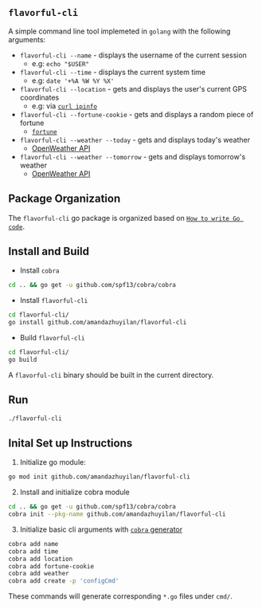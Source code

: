 ## `flavorful-cli`
A simple command line tool implemeted in `golang` with the following arguments:
- `flavorful-cli --name` - displays the username of the current session
   - e.g: `echo "$USER"`
- `flavorful-cli --time` - displays the current system time
   - e.g: `date '+%A %W %Y %X'`
- `flavorful-cli --location` - gets and displays the user's current GPS coordinates
   - e.g: via [`curl ipinfo`](https://www.howtogeek.com/405088/how-to-get-your-systems-geographic-location-from-a-bash-script/)
- `flavorful-cli --fortune-cookie` - gets and displays a random piece of fortune
   - [`fortune`](https://wiki.archlinux.org/index.php/Fortune)
- `flavorful-cli --weather --today` - gets and displays today's weather
   - [OpenWeather API](https://openweathermap.org/current)
- `flavorful-cli --weather --tomorrow` - gets and displays tomorrow's weather
   - [OpenWeather API](https://openweathermap.org/current)

## Package Organization
The `flavorful-cli` go package is organized based on [`How to write Go code`](https://golang.org/doc/code.html#Organization).

## Install and Build
- Install `cobra`
```bash
cd .. && go get -u github.com/spf13/cobra/cobra
```

- Install `flavorful-cli`
```bash
cd flavorful-cli/
go install github.com/amandazhuyilan/flavorful-cli
```

- Build `flavorful-cli`
```bash
cd flavorful-cli/
go build
```
A `flavorful-cli` binary should be built in the current directory.

## Run
```bash
./flavorful-cli
```

## Inital Set up Instructions
1. Initialize go module:
```bash
go mod init github.com/amandazhuyilan/flavorful-cli
```

2. Install and initialize cobra module
```bash
cd .. && go get -u github.com/spf13/cobra/cobra
cobra init --pkg-name github.com/amandazhuyilan/flavorful-cli
```

3. Initialize basic cli arguments with [`cobra` generator](https://github.com/spf13/cobra/blob/master/cobra/README.md#cobra-add)
```bash
cobra add name
cobra add time
cobra add location
cobra add fortune-cookie
cobra add weather
cobra add create -p 'configCmd'
```

These commands will generate corresponding `*.go` files under `cmd/`.